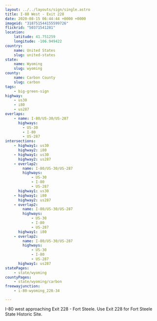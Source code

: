 ```yaml
---
layout: ../../layouts/sign/single.astro
title: I-80 West - Exit 228
date: 2020-08-15 06:44:44 +0000 +0000
imageid: "318751544155599726"
flickrid: "50371541281"
location:
    latitude: 41.751259
    longitude: -106.949422
country:
    name: United States
    slug: united-states
state:
    name: Wyoming
    slug: wyoming
county:
    name: Carbon County
    slug: carbon
tags:
    - big-green-sign
highway:
    - us30
    - i80
    - us287
overlaps:
    - name: I-80/US-30/US-287
      highways:
        - US-30
        - I-80
        - US-287
intersections:
    - highway1: us30
      highway2: i80
    - highway1: us30
      highway2: us287
    - overlap2:
        name: I-80/US-30/US-287
        highways:
            - US-30
            - I-80
            - US-287
      highway1: us30
    - highway1: i80
      highway2: us287
    - overlap2:
        name: I-80/US-30/US-287
        highways:
            - US-30
            - I-80
            - US-287
      highway1: i80
    - overlap2:
        name: I-80/US-30/US-287
        highways:
            - US-30
            - I-80
            - US-287
      highway1: us287
statePages:
    - state/wyoming
countyPages:
    - state/wyoming/carbon
freewayjunction:
    - i-80-wyoming_228-34

---
```

I-80 west approaching Exit 228 - Fort Steele.  Use Exit 228 for Fort Steele State Historic Site.